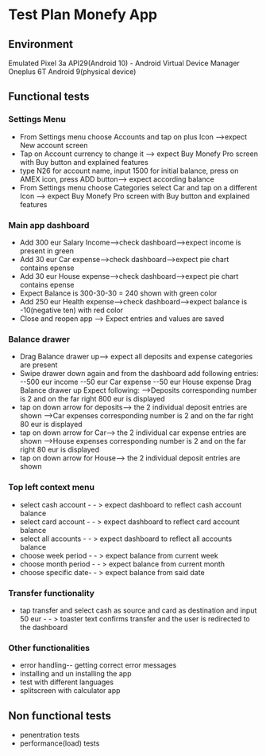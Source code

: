 # Test Plan Monefy App
## Environment 
Emulated Pixel 3a API29(Android 10) - Android Virtual Device Manager
Oneplus 6T Android 9(physical device)

## Functional tests

### Settings Menu
- From Settings menu choose Accounts  and tap on plus Icon
-->expect New account screen 
- Tap on Account currency to change it
--> expect Buy Monefy Pro screen with Buy button and explained features
- type N26 for account name, input 1500 for initial balance, press on AMEX icon, press ADD button--> expect according balance
- From Settings menu choose Categories select Car and tap on a different Icon
--> expect Buy Monefy Pro screen with Buy button and explained features

### Main app dashboard

- Add 300 eur Salary Income-->check dashboard-->expect income is present in green
- Add 30 eur Car expense-->check dashboard-->expect pie chart contains epense	
- Add 30 eur House expense-->check dashboard-->expect pie chart contains epense			
- Expect Balance is 300-30-30 = 240	shown with green color	
- Add 250 eur Health expense-->check dashboard-->expect balance is -10(negative ten) with red color
- Close and reopen app --> Expect entries and values are saved 

### Balance drawer	
- Drag Balance drawer up--> expect all deposits and expense categories are present	
- Swipe drawer down again and from the dashboard add following entries:
--500 eur income
--50 eur Car expense
--50 eur House expense
Drag Balance drawer up
Expect following:
-->Deposits corresponding number is 2 and on the far right 800 eur is displayed
- tap on down arrow for deposits--> the 2 individual deposit entries are shown 
-->Car expenses corresponding number is 2 and on the far right 80 eur is displayed
- tap on down arrow for Car--> the 2 individual car expense entries are shown 
-->House expenses corresponding number is 2 and on the far right 80 eur is displayed
- tap on down arrow for House--> the 2 individual deposit entries are shown 

### Top left context menu
- select cash account - - > expect dashboard to reflect cash account balance
- select card account - - > expect dashboard to reflect card account balance
- select all accounts - - > expect dashboard to reflect all accounts balance
- choose week period - - > expect balance from current week
- choose month period - - > expect balance from current month
- choose specific date- - > expect balance from said date
### Transfer functionality
- tap transfer and select cash as source and card as destination  and input 50 eur - - > toaster text confirms transfer and the user is redirected to the dashboard

### Other functionalities
- error handling-- getting correct error messages 
- installing and un installing the app
- test with different languages 
- splitscreen with calculator app


## Non functional tests
- penentration tests
- performance(load) tests